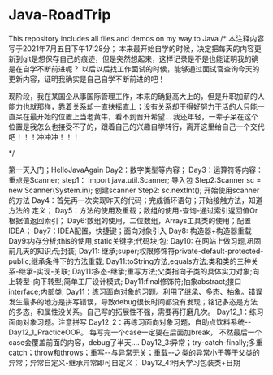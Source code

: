 # Java-RoadTrip
This repository includes all files and demos on my way to Java
/*
本注释内容写于2021年7月五日下午17:28分；
本来最开始自学的时候，决定把每天的内容更新到git是想保存自己的痕迹，但是突然想起来，这样记录是不是也能证明我的确是在自学不断前进呢？
以后以后找工作面试的时候，能够通过面试官查询今天的更新内容，证明我确实是自己自学不断前进的吧！

现阶段，我在某国企从事国际管理工作，本来的确挺高大上的，但是升职加薪的人能力也就那样，靠着关系却一直扶摇直上；没有关系却干得好努力干活的人只能一直呆在最开始的位置上当老黄牛，看不到晋升希望...
我还年轻，一辈子呆在这个位置是我怎么也接受不了的，跟着自己的兴趣自学转行，离开这里给自己一个交代吧！！！冲冲冲！！！

*/

第一天入门；HelloJavaAgain
Day2：数字类型等内容；
Day3：运算符等内容：
                重点是Scanner;
                step1： import java.util.Scanner;              导入包
                Step2:Scanner sc = new Scanner(System.in);      创建scanner
                Step2: sc.nextInt();                            开始使用scanner的方法
Day4：首先再一次实现昨天的代码；完成循环语句；开始接触方法，知道方法的 定义；
Day5：方法的使用及重载；数组的使用-查询-通过索引返回值Or根据值返回索引；
Day6:数组的使用，二位数组，Arrays工具类的使用；配置IDEA；
Day7：IDEA配置，快捷键；面向对象引入
Day8: 构造器+构造器重载
Day9:内存分析;this的使用;static关键字;代码块;包;
Day10: 在网站上做习题,巩固前几天的知识点;封装;
Day11: 继承;super;权限修饰符private-default-protected-public;继承条件下的方法重载;
Day11:toString方法,equals方法;类和类的三种关系-继承-实现-关联;
Day11:多态-继承;重写方法;父类指向子类的具体实力对象;向上转型-向下转型;简单工厂设计模式;
Day11:final修饰符;抽象abstract;接口interface;内部类;
Day11：练习面向对象的习题。利用了继承、多态、抽象。错误发生最多的地方是拼写错误，导致debug很长时间都没有发现；铭记多态是方法的多态，和属性没关系。自己写的拓展性不强，需要再打磨几次。
Day12_1：练习面向对象习题。注意拼写
Day12_2：再练习面向对象习题，自助点饮料系统--Day12_1_PracticeOOP。    每写完一个case一定要在后面加break， 不然最后一个case会覆盖前面的内容，debug了半天....
Day12_3:异常；try-catch-finally;多重catch；throw和throws；重写--与异常无关；重载--之类的异常小于等于父类的异常；异常自定义-继承异常即可自定义；
Day12_4:明天学习包装类+日期

